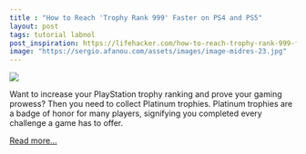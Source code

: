 ```yaml
---
title : "How to Reach 'Trophy Rank 999' Faster on PS4 and PS5"
layout: post
tags: tutorial labnol
post_inspiration: https://lifehacker.com/how-to-reach-trophy-rank-999-faster-on-ps4-and-ps5-1846646229
image: "https://sergio.afanou.com/assets/images/image-midres-23.jpg"
---
```


<img src="https://i.kinja-img.com/gawker-media/image/upload/s--swjxcG48--/c_fit,fl_progressive,q_80,w_636/cbitplfxefazvq201noy.jpg" /><p>Want to increase your PlayStation trophy ranking and prove your gaming prowess? Then you need to collect Platinum trophies. Platinum trophies are a badge of honor for many players, signifying you completed every challenge a game has to offer.<br></p><p><a href="https://lifehacker.com/how-to-reach-trophy-rank-999-faster-on-ps4-and-ps5-1846646229">Read more...</a></p>